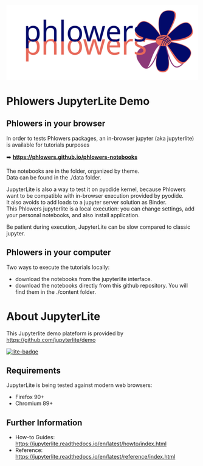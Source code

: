 <img src="./images/phlowers_fullsize_txt_banner.svg" alt="phlowers logo" width="800" align="center" style="display: block; margin: 0 auto"/>

# Phlowers JupyterLite Demo

## Phlowers in your browser

In order to tests Phlowers packages, an in-browser jupyter (aka jupyterlite) is available for tutorials purposes

➡️ **https://phlowers.github.io/phlowers-notebooks**

The notebooks are in the folder, organized by theme.  
Data can be found in the ./data folder.

JupyterLite is also a way to test it on pyodide kernel, because Phlowers want to be compatible with in-browser execution provided by pyodide.  
It also avoids to add loads to a jupyter server solution as Binder.  
This Phlowers jupyterlite is a local execution: you can change settings, add your personal notebooks, and also install application.

Be patient during execution, JupyterLite can be slow compared to classic jupyter. 

## Phlowers in your computer

Two ways to execute the tutorials locally:
- download the notebooks from the jupyterlite interface.
- download the notebooks directly from this github repository. You will find them in the ./content folder.

# About JupyterLite

This Jupyterlite demo plateform is provided by https://github.com/jupyterlite/demo

[![lite-badge](https://jupyterlite.rtfd.io/en/latest/_static/badge.svg)](https://jupyterlite.github.io/demo)

## Requirements

JupyterLite is being tested against modern web browsers:

- Firefox 90+
- Chromium 89+

## Further Information

- How-to Guides: https://jupyterlite.readthedocs.io/en/latest/howto/index.html
- Reference: https://jupyterlite.readthedocs.io/en/latest/reference/index.html
